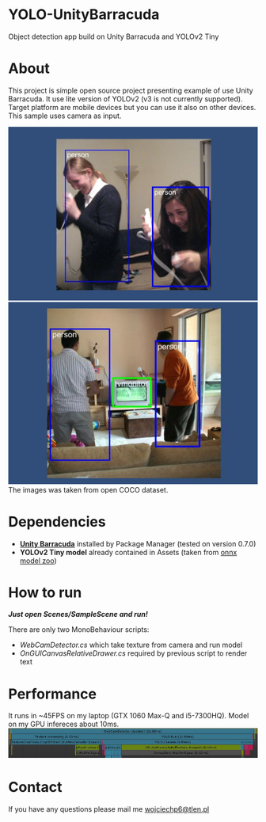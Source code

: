 # YOLO-UnityBarracuda
Object detection app build on Unity Barracuda and YOLOv2 Tiny

# About
This project is simple open source project presenting example of use Unity Barracuda. It use lite version of YOLOv2 (v3 is not currently supported). Target platform are mobile devices but you can use it also on other devices. This sample uses camera as input.

![Sample1](Images/1.JPG)  
![Sample2](Images/2.JPG)  
The images was taken from open COCO dataset.

# Dependencies
- [**Unity Barracuda**](https://docs.unity3d.com/Packages/com.unity.barracuda@0.7/manual/index.html) installed by Package Manager (tested on version 0.7.0)
- **YOLOv2 Tiny model** already contained in Assets (taken from [onnx model zoo](https://github.com/onnx/models))

# How to run
***Just open Scenes/SampleScene and run!***

There are only two MonoBehaviour scripts:
- *WebCamDetector.cs* which take texture from camera and run model
- *OnGUICanvasRelativeDrawer.cs* required by previous script to render text

# Performance 
It runs in ~45FPS on my laptop (GTX 1060 Max-Q and i5-7300HQ).
Model on my GPU infereces about 10ms.
![Timeline](Images/timeline.JPG)

# Contact 
If you have any questions please mail me wojciechp6@tlen.pl



